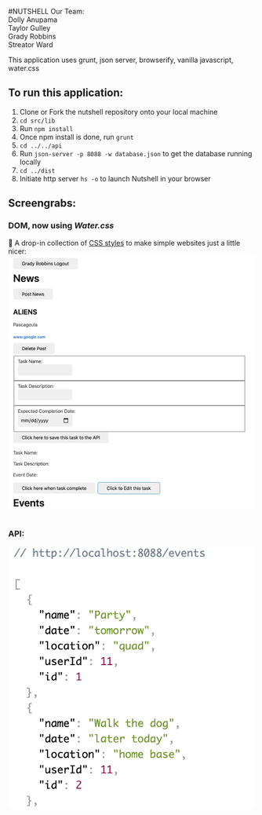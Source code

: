#NUTSHELL
Our Team: <br/>Dolly Anupama <br/>Taylor Gulley<br/>Grady Robbins<br/>Streator Ward<br/>

This application uses grunt, json server, browserify, vanilla javascript, water.css

## To run this application:
1. Clone or Fork the nutshell repository onto your local machine
2. ```cd src/lib```
3. Run ```npm install```
4. Once npm install is done, run ```grunt```
5. ```cd ../../api```
6. Run ```json-server -p 8088 -w database.json``` to get the database running locally
7. ```cd ../dist```
8. Initiate http server ```hs -o``` to launch Nutshell in your browser




## Screengrabs:
### DOM, now using *Water.css*
🌊 A drop-in collection of [CSS styles](https://watercss.netlify.app/) to make simple websites just a little nicer:
![DOM](./DOM_screengrab.png) <br/><br/>


### API:
![API](API_screengrab.png)

